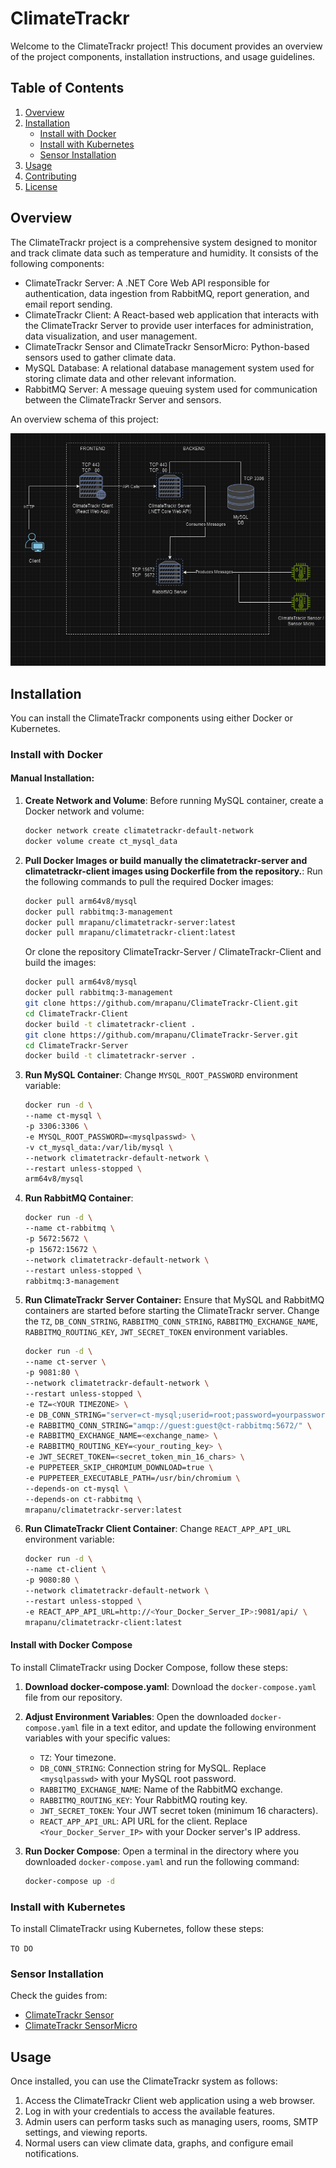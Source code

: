 # ClimateTrackr

Welcome to the ClimateTrackr project! This document provides an overview of the project components, installation instructions, and usage guidelines.

## Table of Contents

1. [Overview](#overview)
2. [Installation](#installation)
   - [Install with Docker](#install-with-docker)
   - [Install with Kubernetes](#install-with-kubernetes)
   - [Sensor Installation](#sensor-installation)
3. [Usage](#usage)
4. [Contributing](#contributing)
5. [License](#license)

## Overview

The ClimateTrackr project is a comprehensive system designed to monitor and track climate data such as temperature and humidity. It consists of the following components:

- ClimateTrackr Server: A .NET Core Web API responsible for authentication, data ingestion from RabbitMQ, report generation, and email report sending.
- ClimateTrackr Client: A React-based web application that interacts with the ClimateTrackr Server to provide user interfaces for administration, data visualization, and user management.
- ClimateTrackr Sensor and ClimateTrackr SensorMicro: Python-based sensors used to gather climate data.
- MySQL Database: A relational database management system used for storing climate data and other relevant information.
- RabbitMQ Server: A message queuing system used for communication between the ClimateTrackr Server and sensors.

An overview schema of this project:

![Project Overview](https://raw.githubusercontent.com/mrapanu/ClimateTrackr-Sensor/main/images/project_overview.png)

## Installation

You can install the ClimateTrackr components using either Docker or Kubernetes.

### Install with Docker

#### Manual Installation:

1. **Create Network and Volume**:
   Before running MySQL container, create a Docker network and volume:

   ```bash
   docker network create climatetrackr-default-network
   docker volume create ct_mysql_data
   ```

2. **Pull Docker Images or build manually the climatetrackr-server and climatetrackr-client images using Dockerfile from the repository.**:
   Run the following commands to pull the required Docker images:

   ```bash
   docker pull arm64v8/mysql
   docker pull rabbitmq:3-management
   docker pull mrapanu/climatetrackr-server:latest
   docker pull mrapanu/climatetrackr-client:latest
   ```

   Or clone the repository ClimateTrackr-Server / ClimateTrackr-Client and build the images:

   ```bash
   docker pull arm64v8/mysql
   docker pull rabbitmq:3-management
   git clone https://github.com/mrapanu/ClimateTrackr-Client.git
   cd ClimateTrackr-Client
   docker build -t climatetrackr-client .
   git clone https://github.com/mrapanu/ClimateTrackr-Server.git
   cd ClimateTrackr-Server
   docker build -t climatetrackr-server .
   ```

3. **Run MySQL Container**:
   Change `MYSQL_ROOT_PASSWORD` environment variable:
   ```bash
   docker run -d \
   --name ct-mysql \
   -p 3306:3306 \
   -e MYSQL_ROOT_PASSWORD=<mysqlpasswd> \
   -v ct_mysql_data:/var/lib/mysql \
   --network climatetrackr-default-network \
   --restart unless-stopped \
   arm64v8/mysql
   ```
4. **Run RabbitMQ Container**:
   ```bash
   docker run -d \
   --name ct-rabbitmq \
   -p 5672:5672 \
   -p 15672:15672 \
   --network climatetrackr-default-network \
   --restart unless-stopped \
   rabbitmq:3-management
   ```
5. **Run ClimateTrackr Server Container:**
   Ensure that MySQL and RabbitMQ containers are started before starting the ClimateTrackr server.
   Change the `TZ`, `DB_CONN_STRING`, `RABBITMQ_CONN_STRING`, `RABBITMQ_EXCHANGE_NAME`, `RABBITMQ_ROUTING_KEY`, `JWT_SECRET_TOKEN` environment variables.
   ```bash
   docker run -d \
   --name ct-server \
   -p 9081:80 \
   --network climatetrackr-default-network \
   --restart unless-stopped \
   -e TZ=<YOUR TIMEZONE> \
   -e DB_CONN_STRING="server=ct-mysql;userid=root;password=yourpassword;database=ClimateTrackr;port=3306" \
   -e RABBITMQ_CONN_STRING="amqp://guest:guest@ct-rabbitmq:5672/" \
   -e RABBITMQ_EXCHANGE_NAME=<exchange_name> \
   -e RABBITMQ_ROUTING_KEY=<your_routing_key> \
   -e JWT_SECRET_TOKEN=<secret_token_min_16_chars> \
   -e PUPPETEER_SKIP_CHROMIUM_DOWNLOAD=true \
   -e PUPPETEER_EXECUTABLE_PATH=/usr/bin/chromium \
   --depends-on ct-mysql \
   --depends-on ct-rabbitmq \
   mrapanu/climatetrackr-server:latest
   ```
6. **Run ClimateTrackr Client Container**:
   Change `REACT_APP_API_URL` environment variable:
   ```bash
   docker run -d \
   --name ct-client \
   -p 9080:80 \
   --network climatetrackr-default-network \
   --restart unless-stopped \
   -e REACT_APP_API_URL=http://<Your_Docker_Server_IP>:9081/api/ \
   mrapanu/climatetrackr-client:latest
   ```

#### Install with Docker Compose

To install ClimateTrackr using Docker Compose, follow these steps:

1. **Download docker-compose.yaml**: 
   Download the `docker-compose.yaml` file from our repository.

2. **Adjust Environment Variables**:
   Open the downloaded `docker-compose.yaml` file in a text editor, and update the following environment variables with your specific values:
   - `TZ`: Your timezone.
   - `DB_CONN_STRING`: Connection string for MySQL. Replace `<mysqlpasswd>` with your MySQL root password.
   - `RABBITMQ_EXCHANGE_NAME`: Name of the RabbitMQ exchange.
   - `RABBITMQ_ROUTING_KEY`: Your RabbitMQ routing key.
   - `JWT_SECRET_TOKEN`: Your JWT secret token (minimum 16 characters).
   - `REACT_APP_API_URL`: API URL for the client. Replace `<Your_Docker_Server_IP>` with your Docker server's IP address.

3. **Run Docker Compose**:
   Open a terminal in the directory where you downloaded `docker-compose.yaml` and run the following command:
   ```bash
   docker-compose up -d


### Install with Kubernetes

To install ClimateTrackr using Kubernetes, follow these steps:

`TO DO`

### Sensor Installation

Check the guides from:

- [ClimateTrackr Sensor](https://github.com/mrapanu/ClimateTrackr-Sensor)
- [ClimateTrackr SensorMicro](https://github.com/mrapanu/ClimateTrackr-SensorMicro)

## Usage

Once installed, you can use the ClimateTrackr system as follows:

1. Access the ClimateTrackr Client web application using a web browser.
2. Log in with your credentials to access the available features.
3. Admin users can perform tasks such as managing users, rooms, SMTP settings, and viewing reports.
4. Normal users can view climate data, graphs, and configure email notifications.
